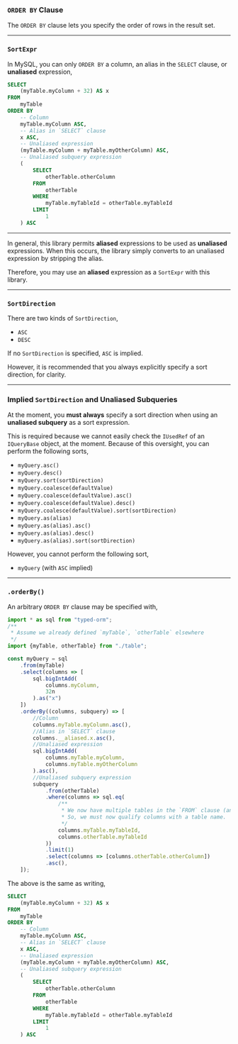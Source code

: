 ### `ORDER BY` Clause

The `ORDER BY` clause lets you specify the order of rows in the result set.

-----

### `SortExpr`

In MySQL, you can only `ORDER BY` a column, an alias in the `SELECT` clause, or **unaliased** expression,
```sql
SELECT
    (myTable.myColumn + 32) AS x
FROM
    myTable
ORDER BY
    -- Column
    myTable.myColumn ASC,
    -- Alias in `SELECT` clause
    x ASC,
    -- Unaliased expression
    (myTable.myColumn + myTable.myOtherColumn) ASC,
    -- Unaliased subquery expression
    (
        SELECT
            otherTable.otherColumn
        FROM
            otherTable
        WHERE
            myTable.myTableId = otherTable.myTableId
        LIMIT
            1
    ) ASC
```

-----

In general, this library permits **aliased** expressions to be used as **unaliased** expressions.
When this occurs, the library simply converts to an unaliased expression by stripping the alias.

Therefore, you may use an **aliased** expression as a `SortExpr` with this library.

-----

### `SortDirection`

There are two kinds of `SortDirection`,
+ `ASC`
+ `DESC`

If no `SortDirection` is specified, `ASC` is implied.

However, it is recommended that you always explicitly specify a sort direction, for clarity.

-----

### Implied `SortDirection` and Unaliased Subqueries

At the moment, you **must always** specify a sort direction when using an **unaliased subquery** as a sort expression.

This is required because we cannot easily check the `IUsedRef` of an `IQueryBase` object, at the moment.
Because of this oversight, you can perform the following sorts,
+ `myQuery.asc()`
+ `myQuery.desc()`
+ `myQuery.sort(sortDirection)`
+ `myQuery.coalesce(defaultValue)`
+ `myQuery.coalesce(defaultValue).asc()`
+ `myQuery.coalesce(defaultValue).desc()`
+ `myQuery.coalesce(defaultValue).sort(sortDirection)`
+ `myQuery.as(alias)`
+ `myQuery.as(alias).asc()`
+ `myQuery.as(alias).desc()`
+ `myQuery.as(alias).sort(sortDirection)`

However, you cannot perform the following sort,
+ `myQuery` (with `ASC` implied)

-----

### `.orderBy()`

An arbitrary `ORDER BY` clause may be specified with,
```ts
import * as sql from "typed-orm";
/**
 * Assume we already defined `myTable`, `otherTable` elsewhere
 */
import {myTable, otherTable} from "./table";

const myQuery = sql
    .from(myTable)
    .select(columns => [
        sql.bigIntAdd(
            columns.myColumn,
            32n
        ).as("x")
    ])
    .orderBy((columns, subquery) => [
        //Column
        columns.myTable.myColumn.asc(),
        //Alias in `SELECT` clause
        columns.__aliased.x.asc(),
        //Unaliased expression
        sql.bigIntAdd(
            columns.myTable.myColumn,
            columns.myTable.myOtherColumn
        ).asc(),
        //Unaliased subquery expression
        subquery
            .from(otherTable)
            .where(columns => sql.eq(
                /**
                 * We now have multiple tables in the `FROM` clause (and outer query `FROM` clause).
                 * So, we must now qualify columns with a table name.
                 */
                columns.myTable.myTableId,
                columns.otherTable.myTableId
            ))
            .limit(1)
            .select(columns => [columns.otherTable.otherColumn])
            .asc(),
    ]);
```

The above is the same as writing,
```sql
SELECT
    (myTable.myColumn + 32) AS x
FROM
    myTable
ORDER BY
    -- Column
    myTable.myColumn ASC,
    -- Alias in `SELECT` clause
    x ASC,
    -- Unaliased expression
    (myTable.myColumn + myTable.myOtherColumn) ASC,
    -- Unaliased subquery expression
    (
        SELECT
            otherTable.otherColumn
        FROM
            otherTable
        WHERE
            myTable.myTableId = otherTable.myTableId
        LIMIT
            1
    ) ASC
```
